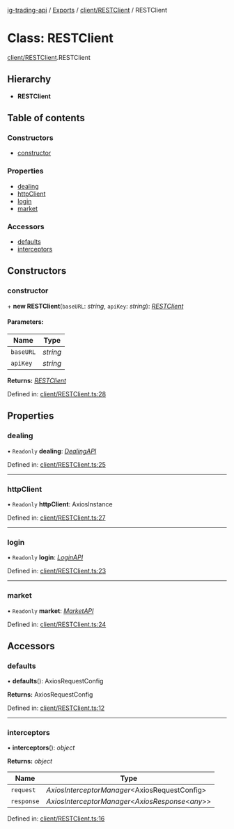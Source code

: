 [ig-trading-api](../README.md) / [Exports](../modules.md) / [client/RESTClient](../modules/client_restclient.md) / RESTClient

# Class: RESTClient

[client/RESTClient](../modules/client_restclient.md).RESTClient

## Hierarchy

- **RESTClient**

## Table of contents

### Constructors

- [constructor](client_restclient.restclient.md#constructor)

### Properties

- [dealing](client_restclient.restclient.md#dealing)
- [httpClient](client_restclient.restclient.md#httpclient)
- [login](client_restclient.restclient.md#login)
- [market](client_restclient.restclient.md#market)

### Accessors

- [defaults](client_restclient.restclient.md#defaults)
- [interceptors](client_restclient.restclient.md#interceptors)

## Constructors

### constructor

\+ **new RESTClient**(`baseURL`: _string_, `apiKey`: _string_): [_RESTClient_](client_restclient.restclient.md)

#### Parameters:

| Name      | Type     |
| --------- | -------- |
| `baseURL` | _string_ |
| `apiKey`  | _string_ |

**Returns:** [_RESTClient_](client_restclient.restclient.md)

Defined in: [client/RESTClient.ts:28](https://github.com/bennycode/ig-trading-api/blob/e06a01d/src/client/RESTClient.ts#L28)

## Properties

### dealing

• `Readonly` **dealing**: [_DealingAPI_](dealing_dealingapi.dealingapi.md)

Defined in: [client/RESTClient.ts:25](https://github.com/bennycode/ig-trading-api/blob/e06a01d/src/client/RESTClient.ts#L25)

---

### httpClient

• `Readonly` **httpClient**: AxiosInstance

Defined in: [client/RESTClient.ts:27](https://github.com/bennycode/ig-trading-api/blob/e06a01d/src/client/RESTClient.ts#L27)

---

### login

• `Readonly` **login**: [_LoginAPI_](login_loginapi.loginapi.md)

Defined in: [client/RESTClient.ts:23](https://github.com/bennycode/ig-trading-api/blob/e06a01d/src/client/RESTClient.ts#L23)

---

### market

• `Readonly` **market**: [_MarketAPI_](market_marketapi.marketapi.md)

Defined in: [client/RESTClient.ts:24](https://github.com/bennycode/ig-trading-api/blob/e06a01d/src/client/RESTClient.ts#L24)

## Accessors

### defaults

• **defaults**(): AxiosRequestConfig

**Returns:** AxiosRequestConfig

Defined in: [client/RESTClient.ts:12](https://github.com/bennycode/ig-trading-api/blob/e06a01d/src/client/RESTClient.ts#L12)

---

### interceptors

• **interceptors**(): _object_

**Returns:** _object_

| Name       | Type                                                |
| ---------- | --------------------------------------------------- |
| `request`  | _AxiosInterceptorManager_<AxiosRequestConfig\>      |
| `response` | _AxiosInterceptorManager_<_AxiosResponse_<_any_\>\> |

Defined in: [client/RESTClient.ts:16](https://github.com/bennycode/ig-trading-api/blob/e06a01d/src/client/RESTClient.ts#L16)
